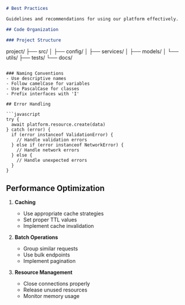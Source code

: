 ```markdown
# Best Practices

Guidelines and recommendations for using our platform effectively.

## Code Organization

### Project Structure
```
project/
├── src/
│   ├── config/
│   ├── services/
│   ├── models/
│   └── utils/
├── tests/
└── docs/
```

### Naming Conventions
- Use descriptive names
- Follow camelCase for variables
- Use PascalCase for classes
- Prefix interfaces with 'I'

## Error Handling

```javascript
try {
  await platform.resource.create(data)
} catch (error) {
  if (error instanceof ValidationError) {
    // Handle validation errors
  } else if (error instanceof NetworkError) {
    // Handle network errors
  } else {
    // Handle unexpected errors
  }
}
```

## Performance Optimization

1. **Caching**
   - Use appropriate cache strategies
   - Set proper TTL values
   - Implement cache invalidation

2. **Batch Operations**
   - Group similar requests
   - Use bulk endpoints
   - Implement pagination

3. **Resource Management**
   - Close connections properly
   - Release unused resources
   - Monitor memory usage
```

